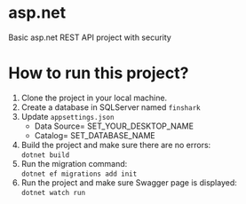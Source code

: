 # asp.net
Basic asp.net REST API project with security

# How to run this project?
1. Clone the project in your local machine.
2. Create a database in SQLServer named `finshark` 
3. Update `appsettings.json`
    <ul> 
        <li>Data Source= SET_YOUR_DESKTOP_NAME </li>
        <li>Catalog= SET_DATABASE_NAME </li>
    </ul>
3. Build the project and make sure there are no errors: <br/>
    `dotnet build`
4. Run the migration command: <br/>
   `dotnet ef migrations add init`
5. Run the project and make sure Swagger page is displayed:<br/>
    `dotnet watch run`